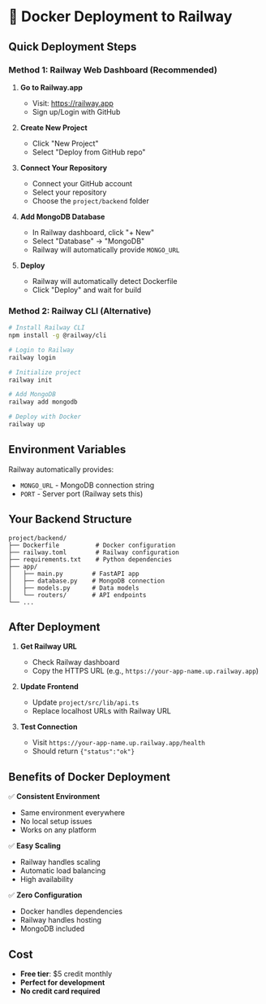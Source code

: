 # 🐳 Docker Deployment to Railway

## Quick Deployment Steps

### Method 1: Railway Web Dashboard (Recommended)

1. **Go to Railway.app**
   - Visit: https://railway.app
   - Sign up/Login with GitHub

2. **Create New Project**
   - Click "New Project"
   - Select "Deploy from GitHub repo"

3. **Connect Your Repository**
   - Connect your GitHub account
   - Select your repository
   - Choose the `project/backend` folder

4. **Add MongoDB Database**
   - In Railway dashboard, click "+ New"
   - Select "Database" → "MongoDB"
   - Railway will automatically provide `MONGO_URL`

5. **Deploy**
   - Railway will automatically detect Dockerfile
   - Click "Deploy" and wait for build

### Method 2: Railway CLI (Alternative)

```bash
# Install Railway CLI
npm install -g @railway/cli

# Login to Railway
railway login

# Initialize project
railway init

# Add MongoDB
railway add mongodb

# Deploy with Docker
railway up
```

## Environment Variables

Railway automatically provides:
- `MONGO_URL` - MongoDB connection string
- `PORT` - Server port (Railway sets this)

## Your Backend Structure

```
project/backend/
├── Dockerfile          # Docker configuration
├── railway.toml        # Railway configuration
├── requirements.txt    # Python dependencies
├── app/
│   ├── main.py        # FastAPI app
│   ├── database.py    # MongoDB connection
│   ├── models.py      # Data models
│   └── routers/       # API endpoints
└── ...
```

## After Deployment

1. **Get Railway URL**
   - Check Railway dashboard
   - Copy the HTTPS URL (e.g., `https://your-app-name.up.railway.app`)

2. **Update Frontend**
   - Update `project/src/lib/api.ts`
   - Replace localhost URLs with Railway URL

3. **Test Connection**
   - Visit `https://your-app-name.up.railway.app/health`
   - Should return `{"status":"ok"}`

## Benefits of Docker Deployment

✅ **Consistent Environment**
- Same environment everywhere
- No local setup issues
- Works on any platform

✅ **Easy Scaling**
- Railway handles scaling
- Automatic load balancing
- High availability

✅ **Zero Configuration**
- Docker handles dependencies
- Railway handles hosting
- MongoDB included

## Cost
- **Free tier**: $5 credit monthly
- **Perfect for development**
- **No credit card required**
